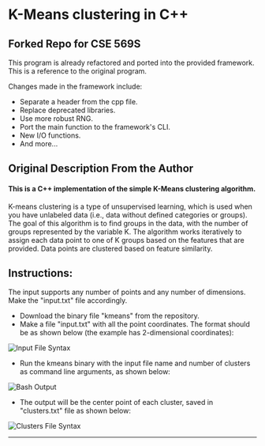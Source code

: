 # K-Means clustering in C++

## Forked Repo for CSE 569S
This program is already refactored and ported into the provided framework. This is a reference to the original program.

Changes made in the framework include:
* Separate a header from the cpp file.
* Replace deprecated libraries.
* Use more robust RNG.
* Port the main function to the framework's CLI.
* New I/O functions.
* And more...


## Original Description From the Author

#### This is a C++ implementation of the simple K-Means clustering algorithm.

K-means clustering is a type of unsupervised learning, which is used when you have unlabeled data (i.e., data without defined categories or groups). The goal of this algorithm is to find groups in the data, with the number of groups represented by the variable K. The algorithm works iteratively to assign each data point to one of K groups based on the features that are provided. Data points are clustered based on feature similarity.

## Instructions:
The input supports any number of points and any number of dimensions. Make the "input.txt" file accordingly.

* Download the binary file "kmeans" from the repository.
* Make a file "input.txt" with all the point coordinates. The format should be as shown below (the example has 2-dimensional coordinates):

![Input File Syntax](image/input.png)
* Run the kmeans binary with the input file name and number of clusters as command line arguments, as shown below:

![Bash Output](image/cmd.png)
* The output will be the center point of each cluster, saved in "clusters.txt" file as shown below:

![Clusters File Syntax](image/clusters.png)

-------------------------------
